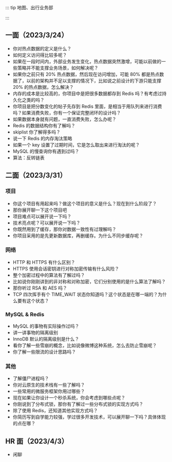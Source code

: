 ::: tip 地图、出行业务部

:::

## 一面（2023/3/24）

- 你对热点数据的定义是什么？
- 如何定义访问得比较多呢？
- 如果在一段时间内，外部业务发生变化，热点数据突然激增，可能以前做的一些策略并不能支撑业务场景，如何解决呢？
- 如果你之前只有 20% 热点数据，然后现在访问增加，可能 80% 都是热点数据了，以前的架构并不足以支撑的情况下，比如说之前设计的下游只能支撑 20% 的热点数据，怎么解决？
- 内存的成本是比较高的，你项目中是把很多数据都存到 Redis 吗？有考虑过持久化之类的吗？
- 你项目是把分数变化的帖子先存到 Redis 里面，是相当于用队列来进行消费吗？如果消费失败，你有一个保证完整闭环的设计吗？
- 如果数据本身就有问题，一直消费失败，怎么办呢？
- Redis 的数据结构你有了解吗？
- skiplist 你了解得多吗？
- 说一下 Redis 的内存淘汰策略
- 如果一个 key 设置了过期时间，它是怎么取出来进行淘汰的呢？
- MySQL 的慢查询你有遇到过吗？
- 算法：反转链表

## 二面（2023/3/31）

### 项目

- 你这个项目有用起来吗？做这个项目的意义是什么？现在到什么阶段了？
- 那你展开聊一下这个项目吧
- 项目难点可以展开说一下吗？
- 技术亮点呢？可以展开说一下吗？
- 你既然用到了缓存，那你对数据一致性有过理解吗？
- 你项目采用的是先更新数据库，再删缓存。为什么不同步缓存呢？

### 网络

- HTTP 和 HTTPS 有什么区别？
- HTTPS 使用会话密钥进行对称加密传输有什么风险？
- 整个加密过程中的算法有了解过吗？
- 比如说你刚刚讲到的非对称和对称加密，它们分别使用的是什么算法了解吗？
- 那你听过 RSA 和 AES 吗？
- TCP 四次挥手有个 TIME_WAIT 状态你知道吗？这个状态是在哪一端的？为什么要有这个状态？

### MySQL & Redis

- MySQL 的事物有实际操作过吗？
- 讲一讲事物的隔离级别
- InnoDB 默认的隔离级别是什么？
- 看你了解一些雪崩的概念，比如说像微博这种系统，怎么去防止雪崩呢？
- 你了解一些限流的设计思路吗？

### 其他

- 了解僵尸进程吗？
- 你对云原生的技术栈有一些了解吗？
- 一些常用的微服务框架你用过哪些？
- 现在如果让你设计一个秒杀系统，你会考虑到哪些点呢？
- 你刚说到了分布式锁，那你有了解过一些分布式锁的实现方式吗？
- 除了使用 Redis，还知道其他实现方式吗？
- 你简历写到自学能力较强，学过很多开发技术，可以展开聊一下吗？具体体现的点在哪？

## HR 面（2023/4/3）

- 闲聊
